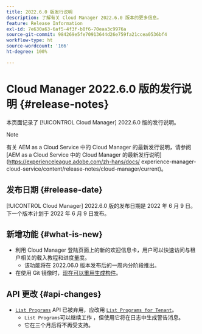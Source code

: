 ```yaml
---
title: 2022.6.0 版发行说明
description: 了解有关 Cloud Manager 2022.6.0 版本的更多信息。
feature: Release Information
exl-id: 7e630a63-6af5-4f3f-b8f6-70eaa3c9976a
source-git-commit: 984269e5fe70913644d26e759fa21ccea0536bf4
workflow-type: ht
source-wordcount: '166'
ht-degree: 100%

---
```


# Cloud Manager 2022.6.0 版的发行说明 {#release-notes}

本页面记录了 [!UICONTROL Cloud Manager] 2022.6.0 版的发行说明。

>[!NOTE]
>
>有关 AEM as a Cloud Service 中的 Cloud Manager 的最新发行说明，请参阅 [AEM as a Cloud Service 中的 Cloud Manager 的最新发行说明](https://experienceleague.adobe.com/zh-hans/docs/ experience-manager-cloud-service/content/release-notes/cloud-manager/current)。

## 发布日期 {#release-date}

[!UICONTROL Cloud Manager] 2022.6.0 版的发布日期是 2022 年 6 月 9 日。下一个版本计划于 2022 年 6 月 9 日发布。

## 新增功能 {#what-is-new}

* 利用 Cloud Manager 登陆页面上的新的欢迎信息卡，用户可以快速访问与租户相关的载入教程和进度量度。
   * 该功能将在 2022.06.0 版本发布后的一周内分阶段推出。
* 在使用 Git 镜像时，[现在可以重用生成构件](/help/getting-started/project-setup.md#build-artifact-reuse)。

## API 更改 {#api-changes}

* [`List Programs`](https://developer.adobe.com/experience-cloud/cloud-manager/reference/api/#operation/getPrograms) API 已被弃用，应改用 [`List Programs for Tenant`](https://developer.adobe.com/experience-cloud/cloud-manager/reference/api/#operation/getProgramsForTenant)。
   * `List Programs`可以继续工作 ，但使用它将在日志中生成警告消息。
   * 它在三个月后将不再受支持。
